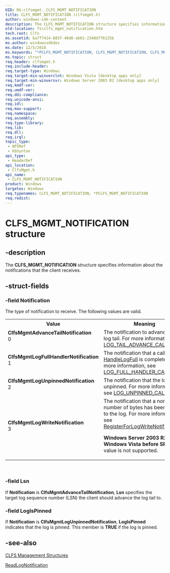 ```yaml
---
UID: NS:clfsmgmt._CLFS_MGMT_NOTIFICATION
title: CLFS_MGMT_NOTIFICATION (clfsmgmt.h)
author: windows-sdk-content
description: The CLFS_MGMT_NOTIFICATION structure specifies information about the notifications that the client receives.
old-location: fs\clfs_mgmt_notification.htm
tech.root: Clfs
ms.assetid: ba7f7414-885f-40d0-ab61-2348d7f6125b
ms.author: windowssdkdev
ms.date: 12/5/2018
ms.keywords: "*PCLFS_MGMT_NOTIFICATION, CLFS_MGMT_NOTIFICATION, CLFS_MGMT_NOTIFICATION structure [Files], ClfsMgmtAdvanceTailNotification, ClfsMgmtLogFullHandlerNotification, ClfsMgmtLogUnpinnedNotification, ClfsMgmtLogWriteNotification, PCLFS_MGMT_NOTIFICATION, PCLFS_MGMT_NOTIFICATION structure pointer [Files], clfsmgmt/CLFS_MGMT_NOTIFICATION, clfsmgmt/PCLFS_MGMT_NOTIFICATION, fs.clfs_mgmt_notification"
ms.topic: struct
req.header: clfsmgmt.h
req.include-header: 
req.target-type: Windows
req.target-min-winverclnt: Windows Vista [desktop apps only]
req.target-min-winversvr: Windows Server 2003 R2 [desktop apps only]
req.kmdf-ver: 
req.umdf-ver: 
req.ddi-compliance: 
req.unicode-ansi: 
req.idl: 
req.max-support: 
req.namespace: 
req.assembly: 
req.type-library: 
req.lib: 
req.dll: 
req.irql: 
topic_type:
 - APIRef
 - kbSyntax
api_type:
 - HeaderDef
api_location:
 - ClfsMgmt.h
api_name:
 - CLFS_MGMT_NOTIFICATION
product: Windows
targetos: Windows
req.typenames: CLFS_MGMT_NOTIFICATION, *PCLFS_MGMT_NOTIFICATION
req.redist: 
---
```


# CLFS_MGMT_NOTIFICATION structure


## -description


The <b>CLFS_MGMT_NOTIFICATION</b> structure 
    specifies information about the notifications that the client receives.


## -struct-fields




### -field Notification


The type of notification to receive.  The following  values are valid.



<table>
<tr>
<th>Value</th>
<th>Meaning</th>
</tr>
<tr>
<td width="40%"><a id="ClfsMgmtAdvanceTailNotification"></a><a id="clfsmgmtadvancetailnotification"></a><a id="CLFSMGMTADVANCETAILNOTIFICATION"></a><dl>
<dt><b>ClfsMgmtAdvanceTailNotification</b></dt>
<dt>0</dt>
</dl>
</td>
<td width="60%">
 The notification to advance the log tail. For more information, see 
        <a href="https://msdn.microsoft.com/dfa64e5e-55ef-4102-90d5-104b1a624267">LOG_TAIL_ADVANCE_CALLBACK</a>.

</td>
</tr>
<tr>
<td width="40%"><a id="ClfsMgmtLogFullHandlerNotification"></a><a id="clfsmgmtlogfullhandlernotification"></a><a id="CLFSMGMTLOGFULLHANDLERNOTIFICATION"></a><dl>
<dt><b>ClfsMgmtLogFullHandlerNotification</b></dt>
<dt>1</dt>
</dl>
</td>
<td width="60%">
The notification that a  call to <a href="https://msdn.microsoft.com/ed4b067f-9386-4bec-a6dc-b22d6fd52390">HandleLogFull</a> is 
        complete. For more information, see 
        <a href="https://msdn.microsoft.com/7b8d3b94-2b2e-427e-9b89-530310ecc6fe">LOG_FULL_HANDLER_CALLBACK</a>.

</td>
</tr>
<tr>
<td width="40%"><a id="ClfsMgmtLogUnpinnedNotification"></a><a id="clfsmgmtlogunpinnednotification"></a><a id="CLFSMGMTLOGUNPINNEDNOTIFICATION"></a><dl>
<dt><b>ClfsMgmtLogUnpinnedNotification</b></dt>
<dt>2</dt>
</dl>
</td>
<td width="60%">
The notification that the log is unpinned. For more information, see 
        <a href="https://msdn.microsoft.com/ab3b5ffb-01a5-4678-bcfa-7e71b1f4c0f3">LOG_UNPINNED_CALLBACK</a>.

</td>
</tr>
<tr>
<td width="40%"><a id="ClfsMgmtLogWriteNotification"></a><a id="clfsmgmtlogwritenotification"></a><a id="CLFSMGMTLOGWRITENOTIFICATION"></a><dl>
<dt><b>ClfsMgmtLogWriteNotification</b></dt>
<dt>3</dt>
</dl>
</td>
<td width="60%">
The notification that a nonzero number of bytes has been written to the log. For more information, see 
        <a href="https://msdn.microsoft.com/08e197af-d88e-46dd-b862-66eb0ab27551">RegisterForLogWriteNotification</a>.
        

<b>Windows Server 2003 R2 and Windows Vista before SP1:  </b>This value is not supported.

</td>
</tr>
</table>
 


### -field Lsn

 If <b>Notification</b> is <b>ClfsMgmtAdvanceTailNotification</b>, 
      <b>Lsn</b> specifies the target log sequence number (LSN) the client should advance the log 
      tail to.


### -field LogIsPinned

If <b>Notification</b> is <b>ClfsMgmtLogUnpinnedNotification</b>, 
      <b>LogIsPinned</b> indicates  that the log is pinned. This member is 
      <b>TRUE</b> if the log is pinned.


## -see-also




<a href="https://msdn.microsoft.com/49304633-6f29-41ee-a3e1-06f884551de6">CLFS Management Structures</a>



<a href="https://msdn.microsoft.com/08931011-511b-471b-9a4a-ebc96e963c51">ReadLogNotification</a>
 

 

